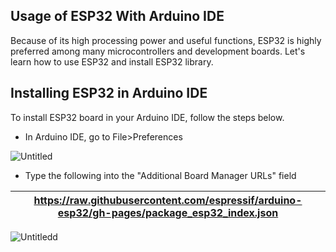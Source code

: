 ## Usage of ESP32 With Arduino IDE
Because of its high processing power and useful functions, ESP32 is highly preferred among many microcontrollers and development boards. Let's learn how to use ESP32 and install ESP32 library.

## Installing ESP32 in Arduino IDE
To install ESP32 board in your Arduino IDE, follow the steps below.

- In Arduino IDE, go to File>Preferences

![Untitled](https://user-images.githubusercontent.com/112697142/208438239-c10e7e7a-a204-4795-9554-55dcad767a35.png)

- Type the following into the "Additional Board Manager URLs" field

 | https://raw.githubusercontent.com/espressif/arduino-esp32/gh-pages/package_esp32_index.json |
 | ------------------------------------------------------------------------------------------- |

 
![Untitledd](https://user-images.githubusercontent.com/112697142/208445667-963ec70d-b191-49ed-a9c4-1906bcc809f1.png)
